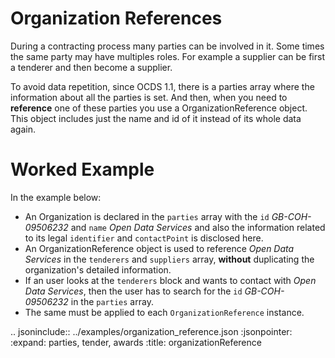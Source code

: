 # Organization References

During a contracting process many parties can be involved in it. Some times the same party may have multiples roles. 
For example a supplier can be first a tenderer and then become a supplier.

To avoid data repetition, since OCDS 1.1, there is a parties array where the information about all the parties is set. 
And then, when you need to **reference** one of these parties you use a OrganizationReference object. 
This object includes just the name and id of it instead of its whole data again.

# Worked Example

In the example below:

* An Organization is declared in the `parties` array with the `id` *GB-COH-09506232* and `name` *Open Data Services* and also
the information related to its legal `identifier` and `contactPoint` is disclosed here.
* An OrganizationReference object is used to reference *Open Data Services* in the `tenderers` and `suppliers` array, 
**without** duplicating the organization's detailed information.
* If an user looks at the `tenderers` block and wants to contact with *Open Data Services*, then the user has to search for
the `id` *GB-COH-09506232* in the `parties` array.
* The same must be applied to each `OrganizationReference` instance. 

.. jsoninclude:: ../examples/organization_reference.json
   :jsonpointer: 
   :expand: parties, tender, awards
   :title: organizationReference